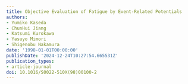 ```yaml
---
title: Objective Evaluation of Fatigue by Event-Related Potentials
authors:
- Yumiko Kaseda
- ChunHui Jiang
- Katsumi Kurokawa
- Yasuyo Mimori
- Shigenobu Nakamura
date: '1998-01-01T00:00:00'
publishDate: '2024-12-24T10:27:54.665531Z'
publication_types:
- article-journal
doi: 10.1016/S0022-510X(98)00100-2
---
```

